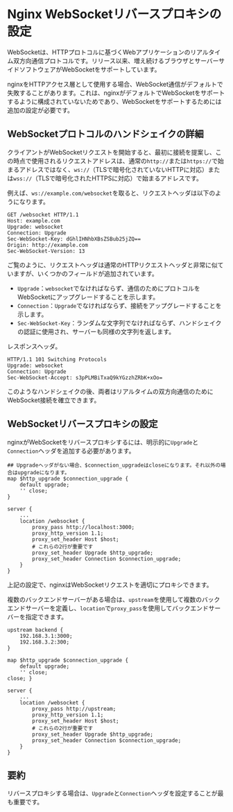 # Nginx WebSocketリバースプロキシの設定

WebSocketは、HTTPプロトコルに基づくWebアプリケーションのリアルタイム双方向通信プロトコルです。リリース以来、増え続けるブラウザとサーバーサイドソフトウェアがWebSocketをサポートしています。

nginxをHTTPアクセス層として使用する場合、WebSocket通信がデフォルトで失敗することがあります。これは、nginxがデフォルトでWebSocketをサポートするように構成されていないためであり、WebSocketをサポートするためには追加の設定が必要です。

## WebSocketプロトコルのハンドシェイクの詳細

クライアントがWebSocketリクエストを開始すると、最初に接続を提案し、この時点で使用されるリクエストアドレスは、通常の`http://`または`https://`で始まるアドレスではなく、`ws://`（TLSで暗号化されていないHTTPに対応）または`wss://`（TLSで暗号化されたHTTPSに対応）で始まるアドレスです。

例えば、`ws://example.com/websocket`を取ると、リクエストヘッダは以下のようになります。

```
GET /websocket HTTP/1.1
Host: example.com
Upgrade: websocket
Connection: Upgrade
Sec-WebSocket-Key: dGhlIHNhbXBsZSBub25jZQ==
Origin: http://example.com
Sec-WebSocket-Version: 13
```

ご覧のように、リクエストヘッダは通常のHTTPリクエストヘッダと非常に似ていますが、いくつかのフィールドが追加されています。

- `Upgrade`：`websocket`でなければならず、通信のためにプロトコルをWebSocketにアップグレードすることを示します。
- `Connection`：`Upgrade`でなければならず、接続をアップグレードすることを示します。
- `Sec-WebSocket-Key`：ランダムな文字列でなければならず、ハンドシェイクの認証に使用され、サーバーも同様の文字列を返します。

レスポンスヘッダ。

```
HTTP/1.1 101 Switching Protocols
Upgrade: websocket
Connection: Upgrade
Sec-WebSocket-Accept: s3pPLMBiTxaQ9kYGzzhZRbK+xOo=
```

このようなハンドシェイクの後、両者はリアルタイムの双方向通信のためにWebSocket接続を確立できます。

## WebSocketリバースプロキシの設定

nginxがWebSocketをリバースプロキシするには、明示的に`Upgrade`と`Connection`ヘッダを追加する必要があります。

```
## Upgradeヘッダがない場合、$connection_upgradeはcloseになります。それ以外の場合はupgradeになります。
map $http_upgrade $connection_upgrade {
    default upgrade;
    '' close;
}

server {
    ...
    location /websocket {
        proxy_pass http://localhost:3000;
        proxy_http_version 1.1;
        proxy_set_header Host $host;
        # これらの2行が重要です
        proxy_set_header Upgrade $http_upgrade;
        proxy_set_header Connection $connection_upgrade;
    }
}
```

上記の設定で、nginxはWebSocketリクエストを適切にプロキシできます。

複数のバックエンドサーバーがある場合は、`upstream`を使用して複数のバックエンドサーバーを定義し、`location`で`proxy_pass`を使用してバックエンドサーバーを指定できます。

```
upstream backend {
    192.168.3.1:3000;
    192.168.3.2:300;
}

map $http_upgrade $connection_upgrade {
    default upgrade;
    '' close;
close; }

server {
    ...
    location /websocket {
        proxy_pass http://upstream;
        proxy_http_version 1.1;
        proxy_set_header Host $host;
        # これらの2行が重要です
        proxy_set_header Upgrade $http_upgrade;
        proxy_set_header Connection $connection_upgrade;
    }
}
```

## 要約

リバースプロキシする場合は、`Upgrade`と`Connection`ヘッダを設定することが最も重要です。